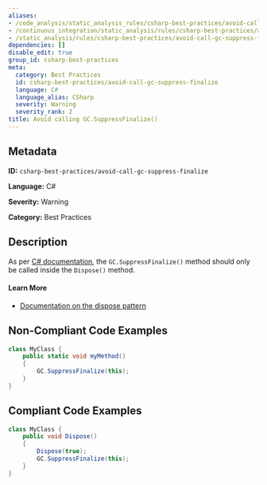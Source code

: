```yaml
---
aliases:
- /code_analysis/static_analysis_rules/csharp-best-practices/avoid-call-gc-suppress-finalize
- /continuous_integration/static_analysis/rules/csharp-best-practices/avoid-call-gc-suppress-finalize
- /static_analysis/rules/csharp-best-practices/avoid-call-gc-suppress-finalize
dependencies: []
disable_edit: true
group_id: csharp-best-practices
meta:
  category: Best Practices
  id: csharp-best-practices/avoid-call-gc-suppress-finalize
  language: C#
  language_alias: CSharp
  severity: Warning
  severity_rank: 2
title: Avoid calling GC.SuppressFinalize()
---
```

<!--  SOURCED FROM https://github.com/DataDog/datadog-static-analyzer-rule-docs -->


## Metadata
**ID:** `csharp-best-practices/avoid-call-gc-suppress-finalize`

**Language:** C#

**Severity:** Warning

**Category:** Best Practices

## Description
As per [C# documentation](https://learn.microsoft.com/en-us/dotnet/standard/garbage-collection/implementing-dispose), the `GC.SuppressFinalize()` method should only be called inside the `Dispose()` method.

#### Learn More

 - [Documentation on the dispose pattern](https://learn.microsoft.com/en-us/dotnet/standard/garbage-collection/implementing-dispose#implement-the-dispose-pattern)

## Non-Compliant Code Examples
```csharp
class MyClass {
    public static void myMethod()
    {
        GC.SuppressFinalize(this);
    }
}

```

## Compliant Code Examples
```csharp
class MyClass {
    public void Dispose()
    {
        Dispose(true);
        GC.SuppressFinalize(this);
    }
}

```
